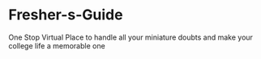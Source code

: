 # Fresher-s-Guide
One Stop Virtual Place to handle all your miniature doubts and make your college life a memorable one
